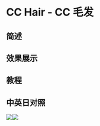 # CC Hair - CC 毛发

## 简述

## 效果展示

## 教程

## 中英日对照

![](https://mir.yuelili.com/wp-content/uploads/user/AE/effects/AE-Effects-Simulation-CC_Hair.png)![](https://mir.yuelili.com/wp-content/uploads/user/AE/effects/AE-Effects-Simulation-CC_Hair_cn.png)
